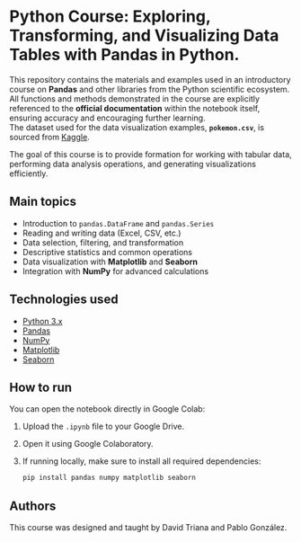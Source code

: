 # Python Course: Exploring, Transforming, and Visualizing Data Tables with Pandas in Python.

This repository contains the materials and examples used in an introductory course on **Pandas** and other libraries from the Python scientific ecosystem.  
All functions and methods demonstrated in the course are explicitly referenced to the **official documentation** within the notebook itself, ensuring accuracy and encouraging further learning.  
The dataset used for the data visualization examples, **`pokemon.csv`**, is sourced from [Kaggle](https://www.kaggle.com/datasets/rounakbanik/pokemon).

The goal of this course is to provide formation for working with tabular data, performing data analysis operations, and generating visualizations efficiently.

## Main topics

- Introduction to `pandas.DataFrame` and `pandas.Series`  
- Reading and writing data (Excel, CSV, etc.)  
- Data selection, filtering, and transformation  
- Descriptive statistics and common operations  
- Data visualization with **Matplotlib** and **Seaborn**  
- Integration with **NumPy** for advanced calculations  

## Technologies used

- [Python 3.x](https://www.python.org/)  
- [Pandas](https://pandas.pydata.org/)  
- [NumPy](https://numpy.org/)  
- [Matplotlib](https://matplotlib.org/)  
- [Seaborn](https://seaborn.pydata.org/)  

## How to run

You can open the notebook directly in Google Colab:

1. Upload the `.ipynb` file to your Google Drive.  
2. Open it using Google Colaboratory.  
3. If running locally, make sure to install all required dependencies:

   ```bash
   pip install pandas numpy matplotlib seaborn

## Authors

This course was designed and taught by David Triana and Pablo González.
